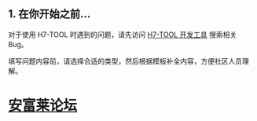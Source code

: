 ## 1. 在你开始之前...

对于使用 H7-TOOL 时遇到的问题，请先访问 [H7-TOOL 开发工具](http://armbbs.cn/forum.php?mod=forumdisplay&fid=61) 搜索相关 Bug。

填写问题内容前，请选择合适的类型，然后根据模板补全内容，方便社区人员理解。

# [安富莱论坛](http://www.armbbs.cn)
